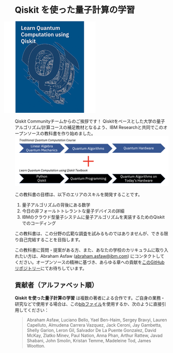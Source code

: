 # Qiskit を使った量子計算の学習

<img
  src="images/logo/logo.png"
  alt="Learn Quantum Computinb using Qiskit cover"
  style="width: 300px; margin-left: -35px"
/>



Qiskit Communityチームからのご挨拶です！ Qiskitをベースとした大学の量子アルゴリズム/計算コースの補足教材となるよう、IBM Researchと共同でこのオープンソースの教科書を作り始めました。
<img
  src="images/qiskit_textbook_skills.png"
  alt="To the traditional quantum computation course, the textbook adds Python and Qiskit foundations, quantum programming and quantum algorithms on today's hardware."
  width="800px"
/>

この教科書の目標は、以下のエリアのスキルを開発することです。
1. 量子アルゴリズムの背後にある数学
2. 今日の非フォールトトレラントな量子デバイスの詳細
3. IBMのクラウド型量子システムに量子アルゴリズムを実装するためのQiskitでのコーディング

この教科書は、この分野の広範な調査を試みるものではありませんが、できる限り自己完結することを目指します。

この教科書に質問・提案がある方、また、あなたの学校のカリキュラムに取り入れたい方は、Abraham Asfaw ([abraham.asfaw@ibm.com](mailto:abraham.asfaw@ibm.com)) にコンタクトしてください。オープンソースの精神に基づき、あらゆる章への貢献を[このGitHubリポジトリー](https://github.com/Qiskit/qiskit-textbook)にてお待ちしています。

## 貢献者（アルファベット順）

**Qiskit を使った量子計算の学習** は複数の著者による合作です。ご自身の業務・研究などで使用する場合は、この[bibファイル](qiskit-textbook.bib)を使用するか、次のように直接引用してください：

> Abraham Asfaw, Luciano Bello, Yael Ben-Haim, Sergey Bravyi, Lauren Capelluto, Almudena Carrera Vazquez, Jack Ceroni, Jay Gambetta, Shelly Garion, Leron Gil, Salvador De La Puente Gonzalez, David McKay, Zlatko Minev, Paul Nation, Anna Phan, Arthur Rattew, Javad Shabani, John Smolin, Kristan Temme, Madeleine Tod, James Wootton.
